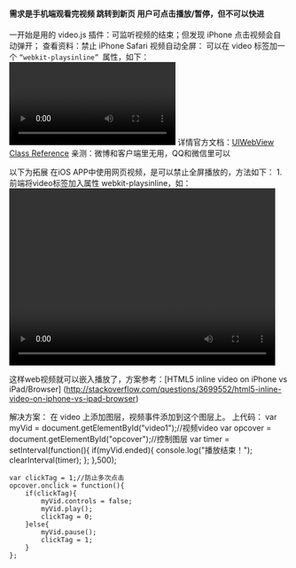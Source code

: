 #### 需求是手机端观看完视频 跳转到新页 用户可点击播放/暂停，但不可以快进
一开始是用的 video.js 插件：可监听视频的结束；但发现 iPhone 点击视频会自动弹开；
查看资料：禁止 iPhone Safari 视频自动全屏：
	可以在 video 标签加一个 `“webkit-playsinline” `属性，如下：
	<video id="video" width="" height="" webkit-playsinline></video>
	详情官方文档：[UIWebView Class Reference](https://developer.apple.com/library/ios/documentation/UIKit/Reference/UIWebView_Class/index.html)
	亲测：微博和客户端里无用，QQ和微信里可以

以下为拓展
在iOS APP中使用网页视频，是可以禁止全屏播放的，方法如下：
	1. 前端将video标签加入属性 webkit-playsinline，如：<video id="player" width="480" height="320" webkit-playsinline>；
	2. Obj-C中，添加配置：webview.allowsInlineMediaPlayback = YES;

这样web视频就可以嵌入播放了，方案参考：[HTML5 inline video on iPhone vs iPad/Browser]
(http://stackoverflow.com/questions/3699552/html5-inline-video-on-iphone-vs-ipad-browser)

解决方案：
在 video 上添加图层，视频事件添加到这个图层上。
上代码：
	var myVid = document.getElementById("video1");//视频video
	var opcover = document.getElementById("opcover");//控制图层
	var timer = setInterval(function(){
		if(myVid.ended){
			console.log("播放结束！");
			clearInterval(timer);
		};
	},500);

	var clickTag = 1;//防止多次点击
	opcover.onclick = function(){
		if(clickTag){
			myVid.controls = false;
			myVid.play();
			clickTag = 0;
		}else{
			myVid.pause();
			clickTag = 1;
		}
	};




